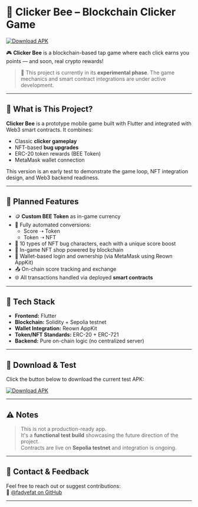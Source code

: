 # 🐝 Clicker Bee – Blockchain Clicker Game

[![Download APK](https://img.shields.io/badge/⬇️_Download_v0.0.1-blue?style=for-the-badge)](https://github.com/fadyefat/clickerApp/releases/download/v0.0.1/app-release.apk)

🎮 **Clicker Bee** is a blockchain-based tap game where each click earns you points — and soon, real crypto rewards!

> 🚧 This project is currently in its **experimental phase**. The game mechanics and smart contract integrations are under active development.

---

## 🧪 What is This Project?

**Clicker Bee** is a prototype mobile game built with Flutter and integrated with Web3 smart contracts. It combines:

- Classic **clicker gameplay**
- NFT-based **bug upgrades**
- ERC-20 token rewards (BEE Token)
- MetaMask wallet connection

This version is an early test to demonstrate the game loop, NFT integration design, and Web3 backend readiness.

---

## 🔮 Planned Features

- 🪙 **Custom BEE Token** as in-game currency
- 📲 Fully automated conversions:
  - Score ➝ Token
  - Token ➝ NFT
- 🐞 10 types of NFT bug characters, each with a unique score boost
- 🛒 In-game NFT shop powered by blockchain
- 🔐 Wallet-based login and ownership (via MetaMask using Reown AppKit)
- 📤 On-chain score tracking and exchange
- 🌐 All transactions handled via deployed **smart contracts**

---

## 🔧 Tech Stack

- **Frontend:** Flutter
- **Blockchain:** Solidity + Sepolia testnet
- **Wallet Integration:** Reown AppKit
- **Token/NFT Standards:** ERC-20 + ERC-721
- **Backend:** Pure on-chain logic (no centralized server)

---

## 📱 Download & Test

Click the button below to download the current test APK:

[![Download APK](https://img.shields.io/badge/⬇️_Download_v0.0.1-blue?style=for-the-badge)](https://github.com/fadyefat/clickerApp/releases/download/v0.0.1/app-release.apk)

---

## ⚠️ Notes

> This is not a production-ready app.  
> It's a **functional test build** showcasing the future direction of the project.  
> Contracts are live on **Sepolia testnet** and integration is ongoing.

---

## 🤝 Contact & Feedback

Feel free to reach out or suggest contributions:  
🔗 [@fadyefat on GitHub](https://github.com/fadyefat)

---

